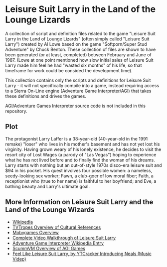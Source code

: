 # Leisure Suit Larry in the Land of the Lounge Lizards

A collection of script and definition files related to the game "Leisure Suit Larry in the Land of Lounge Lizards" (often simply called "Leisure Suit Larry") created by Al Lowe based on the game "Softporn/Super Stud Adventure" by Chuck Benton. These collection of files are shown to have been generated (or at least, completed) between February and June of 1987. (Lowe at one point mentioned how slow initial sales of Leisure Suit Larry made him feel he had "wasted six months" of his life, so that timeframe for work could be consided the development time).

This collection contains only the scripts and definitions for Leisure Suit Larry - it will not specifically compile into a game, instead requiring access to a Sierra On-Line engine (Adventure Game Interpreter/AGI) that takes these definitions and drives the games. 

AGI/Adventure Games Interpreter source code is not included in this repository.

## Plot

The protagonist Larry Laffer is a 38-year-old (40-year-old in the 1991 remake) "loser" who lives in his mother's basement and has not yet lost his virginity. Having grown weary of his lonely existence, he decides to visit the resort city of Lost Wages (a parody of "Las Vegas") hoping to experience what he has not lived before and to finally find the woman of his dreams. Larry starts with nothing but an out-of-style 1970s disco-era leisure suit and $94 in his pocket. His quest involves four possible women: a nameless, seedy-looking sex worker; Fawn, a club-goer of low moral fiber; Faith, a receptionist who (true to her name) is faithful to her boyfriend; and Eve, a bathing beauty and Larry's ultimate goal.

## More Information on Leisure Suit Larry and the Land of the Lounge Wizards

* [Wikipedia](https://en.wikipedia.org/wiki/Leisure_Suit_Larry_in_the_Land_of_the_Lounge_Lizards)
* [TVTropes Overview of Cultural References](https://tvtropes.org/pmwiki/pmwiki.php/VideoGame/LeisureSuitLarry1InTheLandOfTheLoungeLizards)
* [Mobygames Overview](https://www.mobygames.com/game/leisure-suit-larry-in-the-land-of-the-lounge-lizards)
* [Complete Video Walkthrough of Leisure Suit Larry](https://www.youtube.com/watch?v=9aPVnZTJ_mY)
* [Adventure Game Interpreter Wikipedia Entry](https://en.wikipedia.org/wiki/Adventure_Game_Interpreter)
* [ScummVM Overview of AGI Games](https://wiki.scummvm.org/index.php/AGI)
* [Feel Like Leisure Suit Larry, by YTCracker Introducing Neals (Music Videp)](https://www.youtube.com/watch?v=b2dvfmD9DvA)
